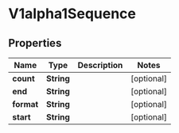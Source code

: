 

# V1alpha1Sequence

## Properties

Name | Type | Description | Notes
------------ | ------------- | ------------- | -------------
**count** | **String** |  |  [optional]
**end** | **String** |  |  [optional]
**format** | **String** |  |  [optional]
**start** | **String** |  |  [optional]




